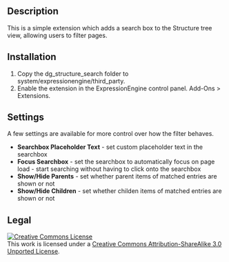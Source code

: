 Description
-----------

This is a simple extension which adds a search box to the Structure tree view, allowing users to filter pages.

Installation
------------

1. Copy the dg_structure_search folder to system/expressionengine/third_party.
2. Enable the extension in the ExpressionEngine control panel. Add-Ons > Extensions.

Settings
------------

A few settings are available for more control over how the filter behaves.

- **Searchbox Placeholder Text** - set custom placeholder text in the searchbox
- **Focus Searchbox** - set the searchbox to automatically focus on page load - start searching without having to click onto the searchbox  
- **Show/Hide Parents** - set whether parent items of matched entries are shown or not
- **Show/Hide Children** - set whether childen items of matched entries are shown or not

Legal
-----

<a rel="license" href="http://creativecommons.org/licenses/by-sa/3.0/"><img alt="Creative Commons License" style="border-width:0" src="http://i.creativecommons.org/l/by-sa/3.0/88x31.png" /></a><br />This work is licensed under a <a rel="license" href="http://creativecommons.org/licenses/by-sa/3.0/">Creative Commons Attribution-ShareAlike 3.0 Unported License</a>.